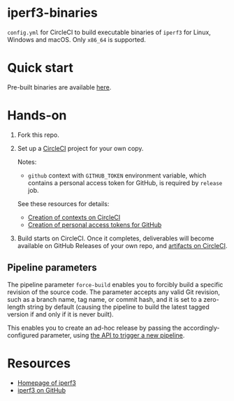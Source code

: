 # iperf3-binaries

`config.yml` for CircleCI to build executable binaries of `iperf3` for Linux, Windows and macOS. Only `x86_64` is supported.

# Quick start

Pre-built binaries are available [here](https://github.com/makotom/iperf3-binaries/releases).

# Hands-on

1.  Fork this repo.

2.  Set up a [CircleCI](https://circleci.com/) project for your own copy.

    Notes:

    - `github` context with `GITHUB_TOKEN` environment variable, which contains a personal access token for GitHub, is required by `release` job.

    See these resources for details:

    - [Creation of contexts on CircleCI](https://circleci.com/docs/2.0/contexts/#creating-and-using-a-context)
    - [Creation of personal access tokens for GitHub](https://help.github.com/en/github/authenticating-to-github/creating-a-personal-access-token-for-the-command-line#creating-a-token)

3.  Build starts on CircleCI. Once it completes, deliverables will become available on GitHub Releases of your own repo, and [artifacts on CircleCI](https://circleci.com/docs/2.0/artifacts/).

## Pipeline parameters

The pipeline parameter `force-build` enables you to forcibly build a specific revision of the source code.
The parameter accepts any valid Git revision, such as a branch name, tag name, or commit hash, and it is set to a zero-length string by default (causing the pipeline to build the latest tagged version if and only if it is never built).

This enables you to create an ad-hoc release by passing the accordingly-configured parameter, using [the API to trigger a new pipeline](https://circleci.com/docs/api/v2/#operation/triggerPipeline).

# Resources

- [Homepage of iperf3](https://software.es.net/iperf/)
- [iperf3 on GitHub](https://github.com/esnet/iperf)
